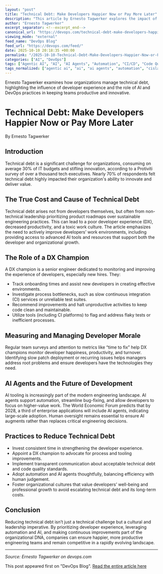 ```yaml
---
layout: "post"
title: "Technical Debt: Make Developers Happier Now or Pay More Later"
description: "This article by Ernesto Tagwerker explores the impact of technical debt on organizations, focusing on developer experience (DX), the importance of a DX champion, and the growing integration of AI agents to tackle routine development challenges. The piece emphasizes practices and leadership strategies that reduce technical debt, boost developer morale, and foster innovation, all within the context of modern engineering teams and DevOps culture."
author: "Ernesto Tagwerker"
excerpt_separator: <!--excerpt_end-->
canonical_url: "https://devops.com/technical-debt-make-developers-happier-now-or-pay-more-later/"
viewing_mode: "external"
feed_name: "DevOps Blog"
feed_url: "https://devops.com/feed/"
date: 2025-10-10 20:18:35 +00:00
permalink: "/2025-10-10-Technical-Debt-Make-Developers-Happier-Now-or-Pay-More-Later.html"
categories: ["AI", "DevOps"]
tags: ["Agentic AI", "AI", "AI Agents", "Automation", "CI/CD", "Code Quality", "Continuous Integration", "Contributed Content", "Developer Experience", "DevOps", "DevOps Culture", "DX", "DX Champion", "Engineering Productivity", "Innovation", "Posts", "Social Facebook", "Social LinkedIn", "Social X", "Software Development Practices", "Team Morale", "Technical Debt"]
tags_normalized: ["agentic ai", "ai", "ai agents", "automation", "cislashcd", "code quality", "continuous integration", "contributed content", "developer experience", "devops", "devops culture", "dx", "dx champion", "engineering productivity", "innovation", "posts", "social facebook", "social linkedin", "social x", "software development practices", "team morale", "technical debt"]
---
```


Ernesto Tagwerker examines how organizations manage technical debt, highlighting the influence of developer experience and the role of AI and DevOps practices in keeping teams productive and innovative.<!--excerpt_end-->

# Technical Debt: Make Developers Happier Now or Pay More Later

By Ernesto Tagwerker

## Introduction

Technical debt is a significant challenge for organizations, consuming on average 30% of IT budgets and stifling innovation, according to a Protiviti survey of over a thousand tech executives. Nearly 70% of respondents felt technical debt highly impacted their organization's ability to innovate and deliver value.

## The True Cost and Cause of Technical Debt

Technical debt arises not from developers themselves, but often from non-technical leadership prioritizing product roadmaps over sustainable engineering practices. This can lead to a poor developer experience (DX), decreased productivity, and a toxic work culture. The article emphasizes the need to actively improve developers’ work environments, including providing access to advanced AI tools and resources that support both the developer and organizational growth.

## The Role of a DX Champion

A DX champion is a senior engineer dedicated to monitoring and improving the experience of developers, especially new hires. They:

- Track onboarding times and assist new developers in creating effective environments.
- Investigate process bottlenecks, such as slow continuous integration (CI) services or unreliable test suites.
- Recommend improvements and halt unproductive activities to keep code clean and maintainable.
- Utilize tools (including CI platforms) to flag and address flaky tests or inefficient processes.

## Measuring and Managing Developer Morale

Regular team surveys and attention to metrics like “time to fix” help DX champions monitor developer happiness, productivity, and turnover. Identifying slow patch deployment or recurring issues helps managers address root problems and ensure developers have the technologies they need.

## AI Agents and the Future of Development

AI tooling is increasingly part of the modern engineering landscape. AI agents support automation, streamline bug-fixing, and allow developers to focus on higher-value work. The World Economic Forum predicts that by 2028, a third of enterprise applications will include AI agents, indicating large-scale adoption. Human oversight remains essential to ensure AI augments rather than replaces critical engineering decisions.

## Practices to Reduce Technical Debt

- Invest consistent time in strengthening the developer experience.
- Appoint a DX champion to advocate for process and tooling improvements.
- Implement transparent communication about acceptable technical debt and code quality standards.
- Adopt automation and AI agents thoughtfully, balancing efficiency with human judgement.
- Foster organizational cultures that value developers’ well-being and professional growth to avoid escalating technical debt and its long-term costs.

## Conclusion

Reducing technical debt isn’t just a technical challenge but a cultural and leadership imperative. By prioritizing developer experience, leveraging automation and AI, and making continuous improvements part of the organizational DNA, companies can ensure happier, more productive engineering teams and remain competitive in a rapidly evolving landscape.

---

*Source: Ernesto Tagwerker on devops.com*

This post appeared first on "DevOps Blog". [Read the entire article here](https://devops.com/technical-debt-make-developers-happier-now-or-pay-more-later/)
